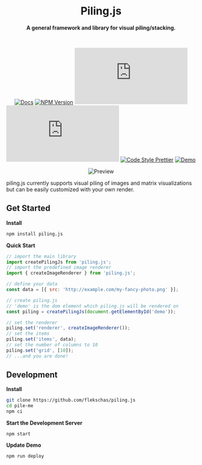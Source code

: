 <h1 align="center">
  Piling.js
</h1>

<div align="center">
  
  **A general framework and library for visual piling/stacking.**
  
</div>

<br/>

<div align="center">
  
  [![Docs](https://img.shields.io/badge/docs-📖-7fcaff.svg?style=flat-square&color=7fd4ff)](https://github.com/flekschas/piling.js/blob/master/DOCS.md)
  [![NPM Version](https://img.shields.io/npm/v/piling.js.svg?style=flat-square&color=7f99ff)](https://npmjs.org/package/piling.js)
  [![Build Status](https://img.shields.io/travis/flekschas/piling.js?color=a17fff&style=flat-square)](https://travis-ci.org/flekschas/piling.js/)
  [![File Size](http://img.badgesize.io/https://unpkg.com/piling.js/dist/piling.min.js?compression=gzip&style=flat-square&color=e17fff)](https://unpkg.com/piling.min.js)
  [![Code Style Prettier](https://img.shields.io/badge/code%20style-prettier-ff7fe1.svg?style=flat-square)](https://github.com/prettier/prettier#readme)
  [![Demo](https://img.shields.io/badge/demo-👍-ff7fa5.svg?style=flat-square)](https://flekschas.github.io/piling.js/)
  
</div>

<div align="center">
  
  ![Preview](https://user-images.githubusercontent.com/932103/65613151-8107e980-df83-11e9-86bf-72be591fe284.gif)
  
</div>

piling.js currently supports visual piling of images and matrix visualizations but can be easily customized with your own render.

## Get Started

**Install**

```bash
npm install piling.js
```

**Quick Start**

```javascript
// import the main library
import createPilingJs from 'piling.js';
// import the predefined image renderer
import { createImageRenderer } from 'piling.js';

// define your data
const data = [{ src: 'http://example.com/my-fancy-photo.png' }];

// create piling.js
// 'demo' is the dom element which piling.js will be rendered on
const piling = createPilingJs(document.getElementById('demo'));

// set the renderer
piling.set('renderer', createImageRenderer());
// set the items
piling.set('items', data);
// set the number of columns to 10
piling.set('grid', [10]);
// ...and you are done!
```

## Development

**Install**

```bash
git clone https://github.com/flekschas/piling.js
cd pile-me
npm ci
```

**Start the Development Server**

```
npm start
```

**Update Demo**

```
npm run deploy
```
